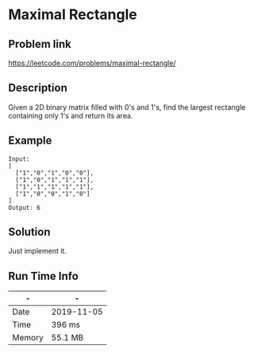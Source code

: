 #  Maximal Rectangle

## Problem link
https://leetcode.com/problems/maximal-rectangle/ 

## Description
Given a 2D binary matrix filled with 0's and 1's, 
find the largest rectangle containing only 1's and return its area.

## Example

```
Input:
[
  ["1","0","1","0","0"],
  ["1","0","1","1","1"],
  ["1","1","1","1","1"],
  ["1","0","0","1","0"]
]
Output: 6
```



## Solution
Just implement it.


## Run Time Info

\- | \-
------------ | -------------
Date | 2019-11-05
Time | 396 ms
Memory | 55.1 MB	


